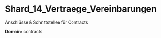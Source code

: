 # Shard_14_Vertraege_Vereinbarungen

Anschlüsse & Schnittstellen für Contracts

**Domain:** contracts
